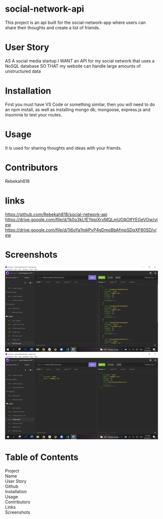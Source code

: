 # social-network-api
This project is an api built for the social-network-app where users can share their thoughts and create a list of friends.  

# User Story
AS A social media startup
I WANT an API for my social network that uses a NoSQL database
SO THAT my website can handle large amounts of unstructured data
# Installation
First you must have VS Code or something similar, then you will need to do an npm install, as well as installing mongo db, mongoose, express.js and insomnia to test your routes.
# Usage
It is used for sharing thoughts and ideas with your friends.
# Contributors 
Rebekah818
# links
https://github.com/Rebekah818/social-network-api
https://drive.google.com/file/d/1k0o3kLfEYepiXrxMQLmUOAOIfYEGeVOw/view
https://drive.google.com/file/d/1j6oYa1tgkPyP4gDmoBbAfmpSDqXF60SD/view
# Screenshots
![Screenshot](./assets/screenshot1.PNG)
![Screenshot](./assets/screenshot2.PNG)
# Table of Contents
Project 
<br>
Name 
<br>
User Story
<br> 
Github
<br>
Installation
<br> 
Usage
<br>
Contributors
<br> 
Links
<br>
Screenshots